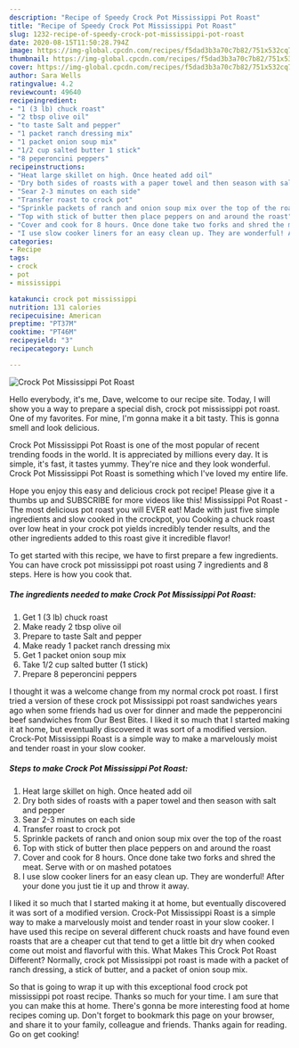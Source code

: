 ```yaml
---
description: "Recipe of Speedy Crock Pot Mississippi Pot Roast"
title: "Recipe of Speedy Crock Pot Mississippi Pot Roast"
slug: 1232-recipe-of-speedy-crock-pot-mississippi-pot-roast
date: 2020-08-15T11:50:28.794Z
image: https://img-global.cpcdn.com/recipes/f5dad3b3a70c7b82/751x532cq70/crock-pot-mississippi-pot-roast-recipe-main-photo.jpg
thumbnail: https://img-global.cpcdn.com/recipes/f5dad3b3a70c7b82/751x532cq70/crock-pot-mississippi-pot-roast-recipe-main-photo.jpg
cover: https://img-global.cpcdn.com/recipes/f5dad3b3a70c7b82/751x532cq70/crock-pot-mississippi-pot-roast-recipe-main-photo.jpg
author: Sara Wells
ratingvalue: 4.2
reviewcount: 49640
recipeingredient:
- "1 (3 lb) chuck roast"
- "2 tbsp olive oil"
- "to taste Salt and pepper"
- "1 packet ranch dressing mix"
- "1 packet onion soup mix"
- "1/2 cup salted butter 1 stick"
- "8 peperoncini peppers"
recipeinstructions:
- "Heat large skillet on high. Once heated add oil"
- "Dry both sides of roasts with a paper towel and then season with salt and pepper"
- "Sear 2-3 minutes on each side"
- "Transfer roast to crock pot"
- "Sprinkle packets of ranch and onion soup mix over the top of the roast"
- "Top with stick of butter then place peppers on and around the roast"
- "Cover and cook for 8 hours. Once done take two forks and shred the meat. Serve with or on mashed potatoes"
- "I use slow cooker liners for an easy clean up. They are wonderful! After your done you just tie it up and throw it away."
categories:
- Recipe
tags:
- crock
- pot
- mississippi

katakunci: crock pot mississippi 
nutrition: 131 calories
recipecuisine: American
preptime: "PT37M"
cooktime: "PT46M"
recipeyield: "3"
recipecategory: Lunch

---
```



![Crock Pot Mississippi Pot Roast](https://img-global.cpcdn.com/recipes/f5dad3b3a70c7b82/751x532cq70/crock-pot-mississippi-pot-roast-recipe-main-photo.jpg)

Hello everybody, it's me, Dave, welcome to our recipe site. Today, I will show you a way to prepare a special dish, crock pot mississippi pot roast. One of my favorites. For mine, I'm gonna make it a bit tasty. This is gonna smell and look delicious.

Crock Pot Mississippi Pot Roast is one of the most popular of recent trending foods in the world. It is appreciated by millions every day. It is simple, it's fast, it tastes yummy. They're nice and they look wonderful. Crock Pot Mississippi Pot Roast is something which I've loved my entire life.

Hope you enjoy this easy and delicious crock pot recipe! Please give it a thumbs up and SUBSCRIBE for more videos like this! Mississippi Pot Roast - The most delicious pot roast you will EVER eat! Made with just five simple ingredients and slow cooked in the crockpot, you Cooking a chuck roast over low heat in your crock pot yields incredibly tender results, and the other ingredients added to this roast give it incredible flavor!


To get started with this recipe, we have to first prepare a few ingredients. You can have crock pot mississippi pot roast using 7 ingredients and 8 steps. Here is how you cook that.

<!--inarticleads1-->

##### The ingredients needed to make Crock Pot Mississippi Pot Roast:

1. Get 1 (3 lb) chuck roast
1. Make ready 2 tbsp olive oil
1. Prepare to taste Salt and pepper
1. Make ready 1 packet ranch dressing mix
1. Get 1 packet onion soup mix
1. Take 1/2 cup salted butter (1 stick)
1. Prepare 8 peperoncini peppers


I thought it was a welcome change from my normal crock pot roast. I first tried a version of these crock pot Mississippi pot roast sandwiches years ago when some friends had us over for dinner and made the pepperoncini beef sandwiches from Our Best Bites. I liked it so much that I started making it at home, but eventually discovered it was sort of a modified version. Crock-Pot Mississippi Roast is a simple way to make a marvelously moist and tender roast in your slow cooker. 

<!--inarticleads2-->

##### Steps to make Crock Pot Mississippi Pot Roast:

1. Heat large skillet on high. Once heated add oil
1. Dry both sides of roasts with a paper towel and then season with salt and pepper
1. Sear 2-3 minutes on each side
1. Transfer roast to crock pot
1. Sprinkle packets of ranch and onion soup mix over the top of the roast
1. Top with stick of butter then place peppers on and around the roast
1. Cover and cook for 8 hours. Once done take two forks and shred the meat. Serve with or on mashed potatoes
1. I use slow cooker liners for an easy clean up. They are wonderful! After your done you just tie it up and throw it away.


I liked it so much that I started making it at home, but eventually discovered it was sort of a modified version. Crock-Pot Mississippi Roast is a simple way to make a marvelously moist and tender roast in your slow cooker. I have used this recipe on several different chuck roasts and have found even roasts that are a cheaper cut that tend to get a little bit dry when cooked come out moist and flavorful with this. What Makes This Crock Pot Roast Different? Normally, crock pot Mississippi pot roast is made with a packet of ranch dressing, a stick of butter, and a packet of onion soup mix. 

So that is going to wrap it up with this exceptional food crock pot mississippi pot roast recipe. Thanks so much for your time. I am sure that you can make this at home. There's gonna be more interesting food at home recipes coming up. Don't forget to bookmark this page on your browser, and share it to your family, colleague and friends. Thanks again for reading. Go on get cooking!
